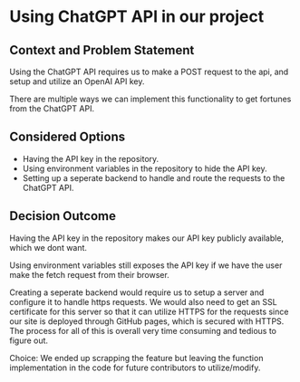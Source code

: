 # Using ChatGPT API in our project

## Context and Problem Statement

Using the ChatGPT API requires us to make a POST request to the api, and setup and utilize an OpenAI API key.

There are multiple ways we can implement this functionality to get fortunes from the ChatGPT API.

## Considered Options

- Having the API key in the repository.
- Using environment variables in the repository to hide the API key.
- Setting up a seperate backend to handle and route the requests to the ChatGPT API.

## Decision Outcome

Having the API key in the repository makes our API key publicly available, which we dont want.

Using environment variables still exposes the API key if we have the user make the fetch request from their browser.

Creating a seperate backend would require us to setup a server and configure it to handle https requests. We would also need to get an SSL certificate for this server so that it can utilize HTTPS for the requests since our site is deployed through GitHub pages, which is secured with HTTPS. The process for all of this is overall very time consuming and tedious to figure out.

Choice: We ended up scrapping the feature but leaving the function implementation in the code for future contributors to utilize/modify.
